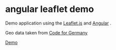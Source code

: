 angular leaflet demo
========================

Demo application using the [Leaflet.js](http://leafletjs.com) and [Angular](https://github.com/angular/angular) .

Geo data taken from [Code for Germany](https://github.com/codeforgermany)

[Demo](https://keremyazar.github.io/LeafletDemo/)
